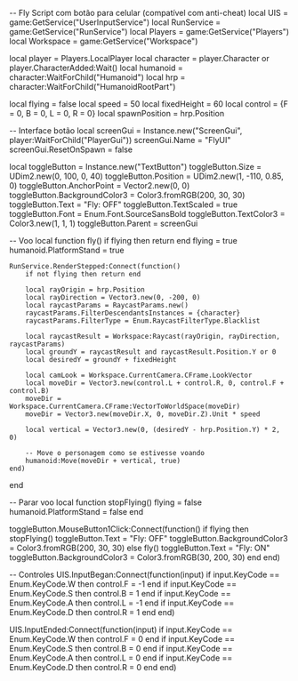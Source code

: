 -- Fly Script com botão para celular (compatível com anti-cheat)
local UIS = game:GetService("UserInputService")
local RunService = game:GetService("RunService")
local Players = game:GetService("Players")
local Workspace = game:GetService("Workspace")

local player = Players.LocalPlayer
local character = player.Character or player.CharacterAdded:Wait()
local humanoid = character:WaitForChild("Humanoid")
local hrp = character:WaitForChild("HumanoidRootPart")

local flying = false
local speed = 50
local fixedHeight = 60
local control = {F = 0, B = 0, L = 0, R = 0}
local spawnPosition = hrp.Position

-- Interface botão
local screenGui = Instance.new("ScreenGui", player:WaitForChild("PlayerGui"))
screenGui.Name = "FlyUI"
screenGui.ResetOnSpawn = false

local toggleButton = Instance.new("TextButton")
toggleButton.Size = UDim2.new(0, 100, 0, 40)
toggleButton.Position = UDim2.new(1, -110, 0.85, 0)
toggleButton.AnchorPoint = Vector2.new(0, 0)
toggleButton.BackgroundColor3 = Color3.fromRGB(200, 30, 30)
toggleButton.Text = "Fly: OFF"
toggleButton.TextScaled = true
toggleButton.Font = Enum.Font.SourceSansBold
toggleButton.TextColor3 = Color3.new(1, 1, 1)
toggleButton.Parent = screenGui

-- Voo
local function fly()
	if flying then return end
	flying = true
	humanoid.PlatformStand = true

	RunService.RenderStepped:Connect(function()
		if not flying then return end

		local rayOrigin = hrp.Position
		local rayDirection = Vector3.new(0, -200, 0)
		local raycastParams = RaycastParams.new()
		raycastParams.FilterDescendantsInstances = {character}
		raycastParams.FilterType = Enum.RaycastFilterType.Blacklist

		local raycastResult = Workspace:Raycast(rayOrigin, rayDirection, raycastParams)
		local groundY = raycastResult and raycastResult.Position.Y or 0
		local desiredY = groundY + fixedHeight

		local camLook = Workspace.CurrentCamera.CFrame.LookVector
		local moveDir = Vector3.new(control.L + control.R, 0, control.F + control.B)
		moveDir = Workspace.CurrentCamera.CFrame:VectorToWorldSpace(moveDir)
		moveDir = Vector3.new(moveDir.X, 0, moveDir.Z).Unit * speed

		local vertical = Vector3.new(0, (desiredY - hrp.Position.Y) * 2, 0)

		-- Move o personagem como se estivesse voando
		humanoid:Move(moveDir + vertical, true)
	end)
end

-- Parar voo
local function stopFlying()
	flying = false
	humanoid.PlatformStand = false
end

toggleButton.MouseButton1Click:Connect(function()
	if flying then
		stopFlying()
		toggleButton.Text = "Fly: OFF"
		toggleButton.BackgroundColor3 = Color3.fromRGB(200, 30, 30)
	else
		fly()
		toggleButton.Text = "Fly: ON"
		toggleButton.BackgroundColor3 = Color3.fromRGB(30, 200, 30)
	end
end)

-- Controles
UIS.InputBegan:Connect(function(input)
	if input.KeyCode == Enum.KeyCode.W then control.F = -1 end
	if input.KeyCode == Enum.KeyCode.S then control.B = 1 end
	if input.KeyCode == Enum.KeyCode.A then control.L = -1 end
	if input.KeyCode == Enum.KeyCode.D then control.R = 1 end
end)

UIS.InputEnded:Connect(function(input)
	if input.KeyCode == Enum.KeyCode.W then control.F = 0 end
	if input.KeyCode == Enum.KeyCode.S then control.B = 0 end
	if input.KeyCode == Enum.KeyCode.A then control.L = 0 end
	if input.KeyCode == Enum.KeyCode.D then control.R = 0 end
end)
